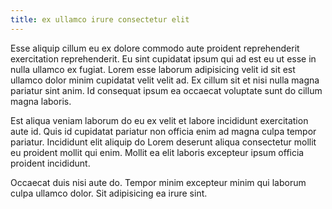 ```yaml
---
title: ex ullamco irure consectetur elit
---
```


Esse aliquip cillum eu ex dolore commodo aute proident reprehenderit exercitation reprehenderit. Eu sint cupidatat ipsum qui ad est eu ut esse in nulla ullamco ex fugiat. Lorem esse laborum adipisicing velit id sit est ullamco dolor minim cupidatat velit velit ad. Ex cillum sit et nisi nulla magna pariatur sint anim. Id consequat ipsum ea occaecat voluptate sunt do cillum magna laboris.

Est aliqua veniam laborum do eu ex velit et labore incididunt exercitation aute id. Quis id cupidatat pariatur non officia enim ad magna culpa tempor pariatur. Incididunt elit aliquip do Lorem deserunt aliqua consectetur mollit eu proident mollit qui enim. Mollit ea elit laboris excepteur ipsum officia proident incididunt.

Occaecat duis nisi aute do. Tempor minim excepteur minim qui laborum culpa ullamco dolor. Sit adipisicing ea irure sint.
